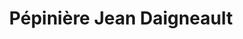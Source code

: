 ---
title: "Pépinière Jean Daigneault"
url: /sainte-julie/pepiniere-jean-daigneault/
shop: garden centre
---
